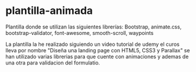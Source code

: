 # plantilla-animada
Plantilla donde se utilizan las siguientes librerías: Bootstrap, animate.css, bootstrap-validator, font-awesome, smooth-scroll, waypoints

La plantilla la he realizado siguiendo un video tutorial de udemy el curos lleva por nombre "Diseña una landing page con HTML5, CSS3 y Parallax"
se han utilizado varias librerias para que cuente con animaciones y ademas de una otra para validacion del formulatio.
